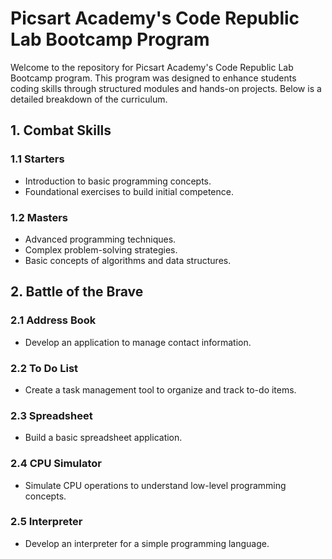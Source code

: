 # Picsart Academy's Code Republic Lab Bootcamp Program

Welcome to the repository for Picsart Academy's Code Republic Lab Bootcamp program. This program was designed to enhance students coding skills through structured modules and hands-on projects. Below is a detailed breakdown of the curriculum.

## 1. Combat Skills

### 1.1 Starters
- Introduction to basic programming concepts.
- Foundational exercises to build initial competence.

### 1.2 Masters
- Advanced programming techniques.
- Complex problem-solving strategies.
- Basic concepts of algorithms and data structures.

## 2. Battle of the Brave

### 2.1 Address Book
- Develop an application to manage contact information.

### 2.2 To Do List
- Create a task management tool to organize and track to-do items.

### 2.3 Spreadsheet
- Build a basic spreadsheet application.

### 2.4 CPU Simulator
- Simulate CPU operations to understand low-level programming concepts.

### 2.5 Interpreter
- Develop an interpreter for a simple programming language.